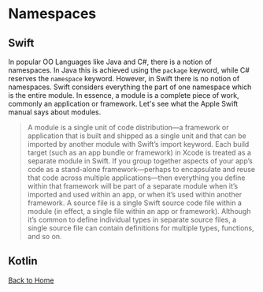 # Namespaces
## Swift
In popular OO Languages like Java and C#, there is a notion of namespaces. In Java this is achieved using the `package` keyword, while C# reserves the `namespace` keyword. However, in Swift there is no notion of namespaces. Swift considers everything the part of one namespace which is the entire module. In essence, a module is a complete piece of work, commonly an application or framework. Let's see what the Apple Swift manual says about modules.
> A module is a single unit of code distribution—a framework or application that is built and shipped as a single unit and that can be imported by another module with Swift’s import keyword.
> Each build target (such as an app bundle or framework) in Xcode is treated as a separate module in Swift. If you group together aspects of your app’s code as a stand-alone framework—perhaps to encapsulate and reuse that code across multiple applications—then everything you define within that framework will be part of a separate module when it’s imported and used within an app, or when it’s used within another framework.
> A source file is a single Swift source code file within a module (in effect, a single file within an app or framework). Although it’s common to define individual types in separate source files, a single source file can contain definitions for multiple types, functions, and so on.

## Kotlin
[Back to Home](../README.md)
